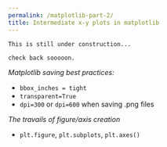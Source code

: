 ```yaml
---
permalink: /matplotlib-part-2/
title: Intermediate x-y plots in matplotlib
---
```


```
This is still under construction...

check back sooooon.
```

_Matplotlib saving best practices:_

* ```bbox_inches = tight```
* ```transparent=True```
* ```dpi=300``` or ```dpi=600``` when saving .png files

_The travails of figure/axis creation_

* ```plt.figure```, ```plt.subplots```, ```plt.axes()```

<!--
```
def print_hi(name)
  puts "Hi, #{name}"
end
print_hi('Tom')
#=> prints 'Hi, Tom' to STDOUT.
```

Check out the [Jekyll docs][jekyll-docs] for more info on how to get the most out of Jekyll. File all bugs/feature requests at [Jekyll’s GitHub repo][jekyll-gh]. If you have questions, you can ask them on [Jekyll Talk][jekyll-talk].

[jekyll-docs]: http://jekyllrb.com/docs/home
[jekyll-gh]:   https://github.com/jekyll/jekyll
[jekyll-talk]: https://talk.jekyllrb.com/

-->
